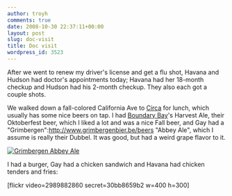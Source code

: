 ```yaml
---
author: troyh
comments: true
date: 2008-10-30 22:37:11+00:00
layout: post
slug: doc-visit
title: Doc visit
wordpress_id: 3523
---
```


After we went to renew my driver's license and get a flu shot, Havana and Hudson had doctor's appointments today; Havana had her 18-month checkup and Hudson had his 2-month checkup. They also each got a couple shots.

We walked down a fall-colored California Ave to [Circa](http://www.igougo.com/entertainment-reviews-b18277-Seattle-Circa_Grill_and_Alehouse.html) for lunch, which usually has some nice beers on tap. I had [Boundary Bay](http://www.bbaybrewery.com/)'s Harvest Ale, their Oktoberfest beer, which I liked a lot and was a nice Fall beer, and Gay had a "Grimbergen":http://www.grimbergenbier.be/beers "Abbey Ale", which I assume is really their Dubbel. It was good, but had a weird grape flavor to it.

[![Grimbergen Abbey Ale](http://farm4.static.flickr.com/3139/2989868068_c786f784f5.jpg)](http://www.flickr.com/photos/troyh/2989868068/)

I had a burger, Gay had a chicken sandwich and Havana had chicken tenders and fries:

[flickr video=2989882860 secret=30bb8659b2 w=400 h=300]
